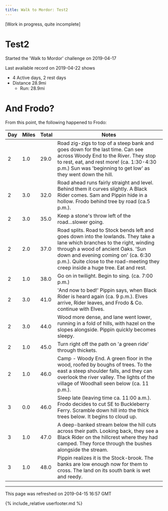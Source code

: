 ```yaml
---
title: Walk to Mordor: Test2
---
```


\[Work in progress, quite incomplete\]

# Test2

Started the 'Walk to Mordor' challenge on 2019-04-17

Last available record on 2019-04-22 shows
* 4 Active days, 2 rest days
* Distance 28.9mi
  * Run: 28.9mi

# And Frodo?
From this point, the following happened to Frodo:

| Day | Miles | Total | Notes |
| --- | --- | --- | --- |
| 2 | 1.0 | 29.0 | Road zig-zigs to top of a steep bank and goes down for the last time. Can see across Woody End to the River. They stop to rest, eat, and rest more! (ca. 1:30-4:30 p.m.) Sun was 'beginning to get low' as they went down the hill. |
| 2 | 3.0 | 32.0 | Road ahead runs fairly straight and level. Behind them it curves slightly. A Black Rider comes. Sam and Pippin hide in a hollow. Frodo behind tree by road (ca.5 p.m.). |
| 2 | 3.0 | 35.0 | Keep a stone's throw left of the road...slower going. |
| 2 | 2.0 | 37.0 | Road splits. Road to Stock bends left and goes down into the lowlands. They take a lane which branches to the right, winding through a wood of ancient Oaks. 'Sun down and evening coming on' (ca. 6:30 p.m.). Quite close to the road-meeting they creep inside a huge tree. Eat and rest. |
| 2 | 1.0 | 38.0 | Go on in twilight. Begin to sing. (ca. 7:00 p.m.) |
| 2 | 3.0 | 41.0 | 'And now to bed!' Pippin says, when Black Rider is heard again (ca. 9 p.m.). Elves arrive, Rider leaves, and Frodo & Co. continue with Elves. |
| 2 | 3.0 | 44.0 | Wood more dense, and lane went lower, running in a fold of hills, with hazel on the slopes alongside. Pippin quickly becomes sleepy. |
| 2 | 1.0 | 45.0 | Turn right off the path on 'a green ride' through thickets. |
| 2 | 1.0 | 46.0 | Camp - Woody End. A green floor in the wood, roofed by boughs of trees. To the east a steep shoulder falls, and they can overlook the river valley. The lights of the village of Woodhall seen below (ca. 11 p.m.). |
| 3 | 0.0 | 46.0 | Sleep late (leaving time ca. 11:00 a.m.). Frodo decides to cut SE to Buckleberry Ferry. Scramble down hill into the thick trees below. It begins to cloud up. |
| 3 | 1.0 | 47.0 | A deep-banked stream below the hill cuts across their path. Looking back, they see a Black Rider on the hillcrest where they had camped. They force through the bushes alongside the stream. |
| 3 | 1.0 | 48.0 | Pippin realizes it is the Stock-brook. The banks are low enough now for them to cross. The land on its south bank is wet and reedy. |


---
This page was refreshed on 2019-04-15 16:57 GMT

{% include_relative userfooter.md %}
